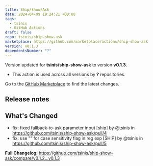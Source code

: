 ```yaml
---
title: Ship/Show/Ask
date: 2024-04-09 19:24:21 +00:00
tags:
  - tsinis
  - GitHub Actions
draft: false
repo: tsinis/ship-show-ask
marketplace: https://github.com/marketplace/actions/ship-show-ask
version: v0.1.3
dependentsNumber: "?"
---
```



Version updated for **tsinis/ship-show-ask** to version **v0.1.3**.
- This action is used across all versions by **?** repositories.

Go to the [GitHub Marketplace](https://github.com/marketplace/actions/ship-show-ask) to find the latest changes.

## Release notes

## What's Changed
* fix: fixed fallback-to-ask parameter input [ship] by @tsinis in https://github.com/tsinis/ship-show-ask/pull/4
* fix: use "" for case sensitivity flag in reg exp [SHIP] by @tsinis in https://github.com/tsinis/ship-show-ask/pull/5


**Full Changelog**: https://github.com/tsinis/ship-show-ask/compare/v0.1.2...v0.1.3
